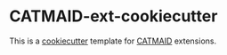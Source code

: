 # CATMAID-ext-cookiecutter

This is a [cookiecutter](https://github.com/audreyr/cookiecutter)
template for [CATMAID](https://catmaid.readthedocs.io/en/stable/) extensions.